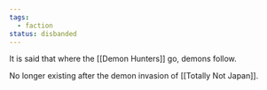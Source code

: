 ```yaml
---
tags:
  - faction
status: disbanded
---
```

It is said that where the [[Demon Hunters]] go, demons follow.

No longer existing after the demon invasion of [[Totally Not Japan]].